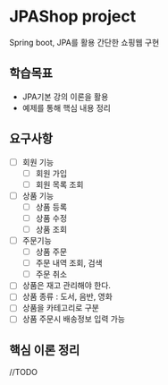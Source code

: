 # JPAShop project
Spring boot, JPA를 활용 간단한 쇼핑웹 구현
## 학습목표
- JPA기본 강의 이론을 활용
- 예제를 통해 핵심 내용 정리
## 요구사항
- [ ] 회원 기능
    - [ ] 회원 가입
    - [ ] 회원 목록 조회
- [ ] 상품 기능
    - [ ] 상품 등록
    - [ ] 상품 수정
    - [ ] 상품 조회
- [ ] 주문기능
    - [ ] 상품 주문
    - [ ] 주문 내역 조회, 검색
    - [ ] 주문 취소

- [ ] 상품은 재고 관리해야 한다.
- [ ] 상품 종류 : 도서, 음반, 영화
- [ ] 상품을 카테고리로 구분
- [ ] 상품 주문시 배송정보 입력 가능
## 핵심 이론 정리
//TODO

